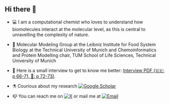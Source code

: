 ## Hi there 👋

- 💻 I am a computational chemist who loves to understand how biomolecules interact at the molecular level, as this is central to unravelling the complexity of nature.

- 📍 Molecular Modeling Group at the Leibniz Institute for Food System Biology at the Technical University of Munich and Chemoinformatics and Protein Modelling chair, TUM School of Life Sciences, Technical University of Munich

- 🔎 Here is a small interview to get to know me better: [Interview PDF (🇩🇪: p 66-71, 🏴󠁧󠁢󠁥󠁮󠁧󠁿: p 72-73)](https://www.leibniz-lsb.de/fileadmin/doc/PDF/Zweijahresbericht_2020_2021_Leibniz_LSB_Gestaltung_Web_240125.pdf).

- ⚗️ Courious about my research [![Google Scholar](https://img.shields.io/badge/-Google%20Scholar-4285F4?style=flat&logo=google-scholar&logoColor=white)](https://scholar.google.com/citations?user=zvjMyfsAAAAJ&hl=it&oi=ao)

- 📪 You can reach me on [![X](https://img.shields.io/badge/-@ANicoli90-blue?style=flat&logo=x&logoColor=white)](https://x.com/ANicoli90) or mail me at [![Email](https://img.shields.io/badge/-alesashanicoli@gmail.com-red?style=flat&logo=gmail&logoColor=white)](mailto:alesashanicoli@gmail.com)

<!--
**anicoli/anicoli** is a ✨ _special_ ✨ repository because its `README.md` (this file) appears on your GitHub profile.
jjjjj
Here are some ideas to get you started:

- 🔭 I’m currently working on ...
- 🌱 I’m currently learning ...
- 👯 I’m looking to collaborate on ...
- 🤔 I’m looking for help with ...
- 💬 Ask me about ...
- 📫 How to reach me: ...
- 😄 Pronouns: ...
- ⚡ Fun fact: ...
-->
